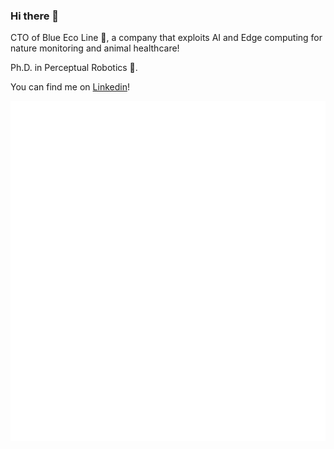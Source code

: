 ### Hi there 🔭

CTO of Blue Eco Line 🐳, a company that exploits AI and Edge computing for nature monitoring and animal healthcare!

Ph.D. in Perceptual Robotics 🤖.

You can find me on [Linkedin](https://www.linkedin.com/in/michael-mugnai-a33347185/)!

![Metrics](/github-metrics.svg)
